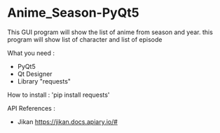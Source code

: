 # Anime_Season-PyQt5
This GUI program will show the list of anime from season and year. this program will show list of character and list of episode 

What you need :
- PyQt5
- Qt Designer 
- Library "requests"

How to install :
  'pip install requests'

API References :
- Jikan
https://jikan.docs.apiary.io/#
